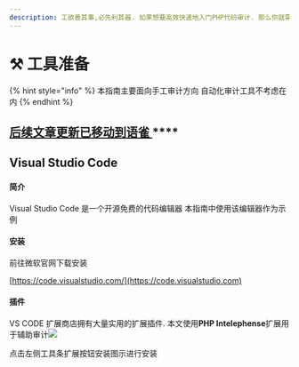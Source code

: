 ```yaml
---
description: 工欲善其事,必先利其器. 如果想要高效快速地入门PHP代码审计. 那么你就需要一些强大的工具辅助审计.
---
```


# ⚒ 工具准备

{% hint style="info" %}
本指南主要面向手工审计方向 自动化审计工具不考虑在内
{% endhint %}

## [**后续文章更新已移动到语雀** ](https://www.yuque.com/burpheart/phpaudit/readme)****

## Visual Studio Code

#### 简介

Visual Studio Code 是一个开源免费的代码编辑器 本指南中使用该编辑器作为示例

#### 安装

前往微软官网下载安装

[https://code.visualstudio.com/](https://code.visualstudio.com)

#### 插件

VS CODE 扩展商店拥有大量实用的扩展插件. 本文使用**PHP Intelephense**扩展用于辅助审计![](../.gitbook/assets/phppluginstore.png)

点击左侧工具条扩展按钮安装图示进行安装
